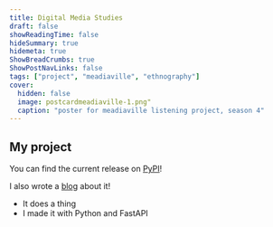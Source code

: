 ```yaml
---
title: Digital Media Studies
draft: false
showReadingTime: false
hideSummary: true
hidemeta: true
ShowBreadCrumbs: true
ShowPostNavLinks: false
tags: ["project", "meadiaville", "ethnography"]
cover:
  hidden: false
  image: postcardmeadiaville-1.png"
  caption: "poster for meadiaville listening project, season 4"
---
```


## My project

You can find the current release on [PyPI](https://www.pypi.org)!

I also wrote a [blog](/my-project-blog) about it!

- It does a thing
- I made it with Python and FastAPI 